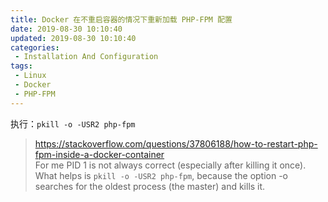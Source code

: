 ```yaml
---
title: Docker 在不重启容器的情况下重新加载 PHP-FPM 配置
date: 2019-08-30 10:10:40
updated: 2019-08-30 10:10:40
categories:
 - Installation And Configuration
tags: 
 - Linux
 - Docker
 - PHP-FPM
---
```



执行：`pkill -o -USR2 php-fpm`

> https://stackoverflow.com/questions/37806188/how-to-restart-php-fpm-inside-a-docker-container  
> For me PID 1 is not always correct (especially after killing it once). What helps is `pkill -o -USR2 php-fpm`, because the option -o searches for the oldest process (the master) and kills it.